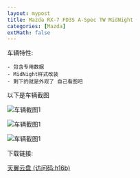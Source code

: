 ```yaml
---
layout: mypost
title: Mazda RX-7 FD3S A-Spec TW MidNight
categories: [Mazda]
extMath: false
---
```


车辆特性:

```
- 包含专用数据
- MidNight样式改装
- 剩下的就是外观了 自己看图吧
```

以下是车辆截图

![车辆截图1](sa-mp-022.jpg)

![车辆截图1](sa-mp-023.jpg)

![车辆截图1](sa-mp-024.jpg)

下载链接:

[天翼云盘 (访问码:h16b)](https://cloud.189.cn/t/ZJBBFjBzAjYj)
